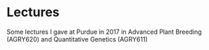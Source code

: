 # Lectures
Some lectures I gave at Purdue in 2017 in Advanced Plant Breeding (AGRY620) and Quantitative Genetics (AGRY611)
